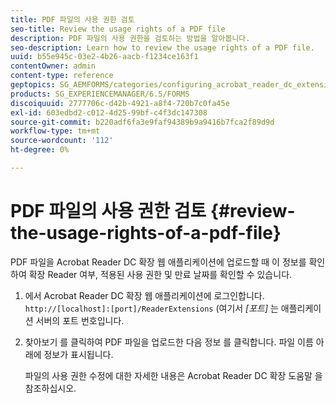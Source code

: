```yaml
---
title: PDF 파일의 사용 권한 검토
seo-title: Review the usage rights of a PDF file
description: PDF 파일의 사용 권한을 검토하는 방법을 알아봅니다.
seo-description: Learn how to review the usage rights of a PDF file.
uuid: b55e945c-03e2-4b26-aacb-f1234ce163f1
contentOwner: admin
content-type: reference
geptopics: SG_AEMFORMS/categories/configuring_acrobat_reader_dc_extensions
products: SG_EXPERIENCEMANAGER/6.5/FORMS
discoiquuid: 2777706c-d42b-4921-a8f4-720b7c0fa45e
exl-id: 603edbd2-c012-4d25-99bf-c4f3dc147308
source-git-commit: b220adf6fa3e9faf94389b9a9416b7fca2f89d9d
workflow-type: tm+mt
source-wordcount: '112'
ht-degree: 0%

---
```


# PDF 파일의 사용 권한 검토 {#review-the-usage-rights-of-a-pdf-file}

PDF 파일을 Acrobat Reader DC 확장 웹 애플리케이션에 업로드할 때 이 정보를 확인하여 확장 Reader 여부, 적용된 사용 권한 및 만료 날짜를 확인할 수 있습니다.

1. 에서 Acrobat Reader DC 확장 웹 애플리케이션에 로그인합니다. `http://[localhost]:[port]/ReaderExtensions` (여기서 *[포트]* 는 애플리케이션 서버의 포트 번호입니다.
1. 찾아보기 를 클릭하여 PDF 파일을 업로드한 다음 정보 를 클릭합니다. 파일 이름 아래에 정보가 표시됩니다.

   파일의 사용 권한 수정에 대한 자세한 내용은 Acrobat Reader DC 확장 도움말 을 참조하십시오.
